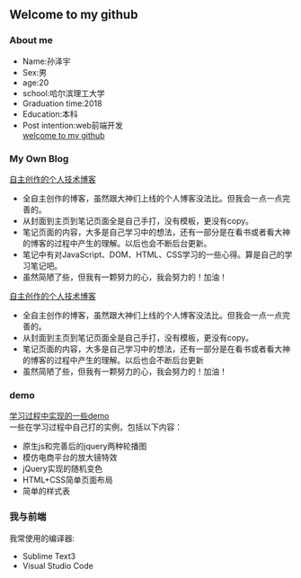 ## Welcome to my github

### About me   
* Name:孙泽宇   
* Sex:男
* age:20
* school:哈尔滨理工大学
* Graduation time:2018
* Education:本科
* Post intention:web前端开发    
[welcome to my github](https://github.com/Bvtop)

### My Own Blog   
[自主创作的个人技术博客](https://github.com/Bvtop/blog)   
* 全自主创作的博客，虽然跟大神们上线的个人博客没法比。但我会一点一点完善的。   
* 从封面到主页到笔记页面全是自己手打，没有模板，更没有copy。   
* 笔记页面的内容，大多是自己学习中的想法，还有一部分是在看书或者看大神的博客的过程中产生的理解。以后也会不断后台更新。   
* 笔记中有对JavaScript、DOM、HTML、CSS学习的一些心得。算是自己的学习笔记吧。    
* 虽然简陋了些，但我有一颗努力的心，我会努力的！加油！

[自主创作的个人技术博客](https://github.com/Bvtop/blog)   
* 全自主创作的博客，虽然跟大神们上线的个人博客没法比。但我会一点一点完善的。   
* 从封面到主页到笔记页面全是自己手打，没有模板，更没有copy。   
* 笔记页面的内容，大多是自己学习中的想法，还有一部分是在看书或者看大神的博客的过程中产生的理解。以后也会不断后台更新    
* 虽然简陋了些，但我有一颗努力的心，我会努力的！加油！

### demo
[学习过程中实现的一些demo](https://github.com/Bvtop/demo)    
一些在学习过程中自己打的实例，包括以下内容：   
* 原生js和完善后的jquery两种轮播图   
* 模仿电商平台的放大镜特效
* jQuery实现的随机变色   
* HTML+CSS简单页面布局   
* 简单的样式表

### 我与前端
   我常使用的编译器:   
*   Sublime Text3   
*   Visual Studio Code


